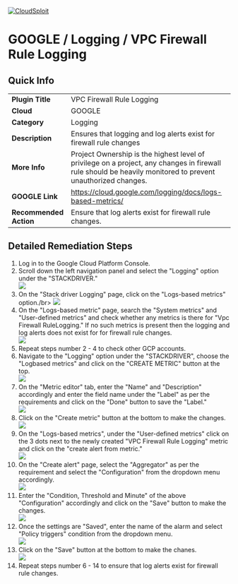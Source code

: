 [![CloudSploit](https://cloudsploit.com/img/logo-new-big-text-100.png "CloudSploit")](https://cloudsploit.com)

# GOOGLE / Logging / VPC Firewall Rule Logging

## Quick Info

| | |
|-|-|
| **Plugin Title** | VPC Firewall Rule Logging |
| **Cloud** | GOOGLE |
| **Category** | Logging |
| **Description** | Ensures that logging and log alerts exist for firewall rule changes |
| **More Info** | Project Ownership is the highest level of privilege on a project, any changes in firewall rule should be heavily monitored to prevent unauthorized changes. |
| **GOOGLE Link** | https://cloud.google.com/logging/docs/logs-based-metrics/ |
| **Recommended Action** | Ensure that log alerts exist for firewall rule changes. |

## Detailed Remediation Steps
1. Log in to the Google Cloud Platform Console.
2. Scroll down the left navigation panel and select the "Logging" option under the "STACKDRIVER."</br> <img src="/resources/google/logging/vpc-firewall-rule-logging/step2.png"/>
3. On the "Stack driver Logging" page, click on the "Logs-based metrics" option./br> <img src="/resources/google/logging/vpc-firewall-rule-logging/step3.png"/>
4. On the "Logs-based metric" page, search the "System metrics" and "User-defined metrics" and check whether any metrics is there for "Vpc Firewall RuleLogging." If no such metrics is present then the logging and log alerts does not exist for for firewall rule changes.</br> <img src="/resources/google/logging/vpc-firewall-rule-logging/step4.png"/>
5. Repeat steps number 2 - 4 to check other GCP accounts.</br>
6. Navigate to the "Logging" option under the "STACKDRIVER", choose the "Logbased metrics" and click on the "CREATE METRIC" button at the top.</br> <img src="/resources/google/logging/vpc-firewall-rule-logging/step6.png"/>
7. On the "Metric editor" tab, enter the "Name" and "Description" accordingly and enter the field name under the "Label" as per the requirements and click on the "Done" button to save the "Label."</br> <img src="/resources/google/logging/vpc-firewall-rule-logging/step7.png"/>
8. Click on the "Create metric" button at the bottom to make the changes.</br> <img src="/resources/google/logging/vpc-firewall-rule-logging/step8.png"/>
9. On the "Logs-based metrics", under the "User-defined metrics" click on the 3 dots next to the newly created "VPC Firewall Rule Logging" metric and click on the "create alert from metric."</br> <img src="/resources/google/logging/vpc-firewall-rule-logging/step9.png"/>
10. On the "Create alert" page, select the "Aggregator" as per the requirement and select the "Configuration" from the dropdown menu accordingly.</br> <img src="/resources/google/logging/vpc-firewall-rule-logging/step10.png"/>
11. Enter the "Condition, Threshold and Minute" of the above "Configuration" accordingly and click on the "Save" button to make the changes.</br> <img src="/resources/google/logging/vpc-firewall-rule-logging/step11.png"/>
12. Once the settings are "Saved", enter the name of the alarm and select "Policy triggers" condition from the dropdown menu.</br> <img src="/resources/google/logging/vpc-firewall-rule-logging/step12.png"/>
13. Click on the "Save" button at the bottom to make the chanes.</br> <img src="/resources/google/logging/vpc-firewall-rule-logging/step13.png"/>
14. Repeat steps number 6 - 14 to ensure that log alerts exist for firewall rule changes.</br>
